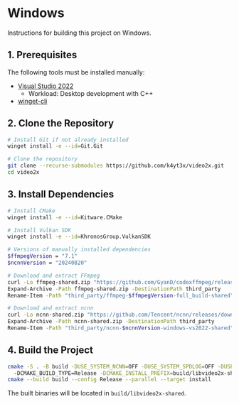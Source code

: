 # Windows

Instructions for building this project on Windows.

## 1. Prerequisites

The following tools must be installed manually:

- [Visual Studio 2022](https://visualstudio.microsoft.com/vs/)
  - Workload: Desktop development with C++
- [winget-cli](https://github.com/microsoft/winget-cli)

## 2. Clone the Repository

```bash
# Install Git if not already installed
winget install -e --id=Git.Git

# Clone the repository
git clone --recurse-submodules https://github.com/k4yt3x/video2x.git
cd video2x
```

## 3. Install Dependencies

```bash
# Install CMake
winget install -e --id=Kitware.CMake

# Install Vulkan SDK
winget install -e --id=KhronosGroup.VulkanSDK

# Versions of manually installed dependencies
$ffmpegVersion = "7.1"
$ncnnVersion = "20240820"

# Download and extract FFmpeg
curl -Lo ffmpeg-shared.zip "https://github.com/GyanD/codexffmpeg/releases/download/$ffmpegVersion/ffmpeg-$ffmpegVersion-full_build-shared.zip"
Expand-Archive -Path ffmpeg-shared.zip -DestinationPath third_party
Rename-Item -Path "third_party/ffmpeg-$ffmpegVersion-full_build-shared" -NewName ffmpeg-shared

# Download and extract ncnn
curl -Lo ncnn-shared.zip "https://github.com/Tencent/ncnn/releases/download/$ncnnVersion/ncnn-$ncnnVersion-windows-vs2022-shared.zip"
Expand-Archive -Path ncnn-shared.zip -DestinationPath third_party
Rename-Item -Path "third_party/ncnn-$ncnnVersion-windows-vs2022-shared" -NewName ncnn-shared
```

## 4. Build the Project

```bash
cmake -S . -B build -DUSE_SYSTEM_NCNN=OFF -DUSE_SYSTEM_SPDLOG=OFF -DUSE_SYSTEM_BOOST=OFF `
  -DCMAKE_BUILD_TYPE=Release -DCMAKE_INSTALL_PREFIX=build/libvideo2x-shared
cmake --build build --config Release --parallel --target install
```

The built binaries will be located in `build/libvideo2x-shared`.
